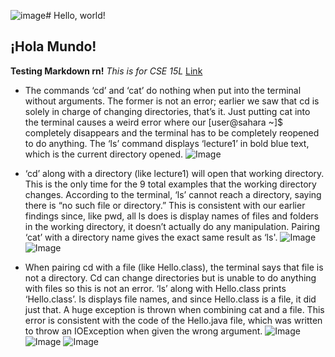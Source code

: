 ![image](https://github.com/erick-with-a-ck/cse15l-lab-report/assets/147452788/d804edd0-949f-441c-bf16-27c2ba3b28ee)# Hello, world!
## ¡Hola Mundo!
**Testing Markdown rn!**
*This is for CSE 15L*
[Link](https://ucsd-cse15l-f23.github.io/week/week1/#week-1-lab-report)

* The commands ‘cd’ and ‘cat’ do nothing when put into the terminal without arguments. The former is not an error; earlier we saw that cd is solely in charge of changing directories, that’s it. Just putting cat into the terminal causes a weird error where our [user@sahara ~]$ completely disappears and the terminal has to be completely reopened to do anything. The ‘ls’ command displays ‘lecture1’ in bold blue text, which is the current directory opened.
![Image](https://i.imgur.com/NMvrJcR.jpg)

* ‘cd’ along with a directory (like lecture1) will open that working directory. This is the only time for the 9 total examples that the working directory changes. According to the terminal, ‘ls’ cannot reach a directory, saying there is “no such file or directory.” This is consistent with our earlier findings since, like pwd, all ls does is display names of files and folders in the working directory, it doesn’t actually do any manipulation. Pairing ‘cat’ with a directory name gives the exact same result as ‘ls'.
![Image](https://i.imgur.com/MLu4WnV.jpg)
![Image](https://i.imgur.com/6Y9lyTE.jpg)

* When pairing cd with a file (like Hello.class), the terminal says that file is not a directory. Cd can change directories but is unable to do anything with files so this is not an error. ‘ls’ along with Hello.class prints ‘Hello.class’. ls displays file names, and since Hello.class is a file, it did just that. A huge exception is thrown when combining cat and a file. This error is consistent with the code of the Hello.java file, which was written to throw an IOException when given the wrong argument.
![Image](https://i.imgur.com/okYjfoA.jpg)
![Image](https://i.imgur.com/nAgZ1xG.jpg)
![Image](https://i.imgur.com/Ztmdi4j.jpg)
